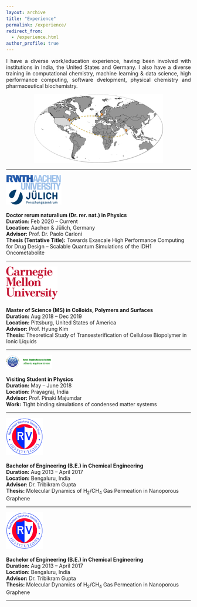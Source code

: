 ```yaml
---
layout: archive
title: "Experience"
permalink: /experience/
redirect_from: 
  - /experience.html
author_profile: true
---
```


<div style="text-align: justify">
I have a diverse work/education experience, having been involved with institutions in India, the United States and Germany. I also have a diverse training in computational chemistry, machine learning & data science, high performance computing, software dvelopment, physical chemistry and pharmaceutical biochemistry.
</div>

<p align="center">
<img src="../images/Experience.jpg"  width="70%" height="47%">
</p>

---

<img src="../images/rwth_fzj.png"  width="30%" height="15%"/>\
\
**Doctor rerum naturalium (Dr. rer. nat.) in Physics**\
**Duration:** Feb 2020 – Current\
**Location:** Aachen & Jülich, Germany\
**Advisor:** Prof. Dr. Paolo Carloni\
**Thesis (Tentative Title):** Towards Exascale High Performance Computing for Drug Design – Scalable Quantum Simulations of the IDH1 Oncometabolite

---

<img src="../images/cmu.png"  width="28%" height="14%"/>\
\
**Master of Science (MS) in Colloids, Polymers and Surfaces**\
**Duration:** Aug 2018 – Dec 2019\
**Location:** Pittsburg, United States of America\
**Advisor:** Prof. Hyung Kim\
**Thesis:** Theoretical Study of Transesterification of Cellulose Biopolymer in Ionic Liquids

---

<img src="../images/hri.png"  width="25%" height="12%"/>\
\
**Visiting Student in Physics**\
**Duration:** May – June 2018\
**Location:** Prayagraj, India\
**Advisor:** Prof. Pinaki Majumdar\
**Work:** Tight binding simulations of condensed matter systems

---

<img src="../images/rv.png"  width="20%" height="10%"/>\
\
**Bachelor of Engineering (B.E.) in Chemical Engineering**\
**Duration:** Aug 2013 – April 2017\
**Location:** Bengaluru, India\
**Advisor:** Dr. Tribikram Gupta\
**Thesis:** Molecular Dynamics of H<sub>2</sub>/CH<sub>4</sub> Gas Permeation in Nanoporous Graphene

---

<img src="../images/rv.png"  width="20%" height="10%"/>\
\
**Bachelor of Engineering (B.E.) in Chemical Engineering**\
**Duration:** Aug 2013 – April 2017\
**Location:** Bengaluru, India\
**Advisor:** Dr. Tribikram Gupta\
**Thesis:** Molecular Dynamics of H<sub>2</sub>/CH<sub>4</sub> Gas Permeation in Nanoporous Graphene

----
